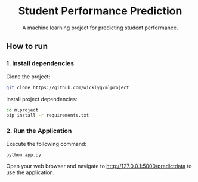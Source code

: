 <div align="center">    
 
# Student Performance Prediction
A machine learning project for predicting student performance.

</div>

## How to run

### 1. install dependencies

Clone the project:

```bash
git clone https://github.com/wicklyg/mlproject
```

Install project dependencies:

```bash
cd mlproject
pip install -r requirements.txt
```

### 2. Run the Application

Execute the following command:

```bash
python app.py
```

Open your web browser and navigate to http://127.0.0.1:5000/predictdata to use the application.
